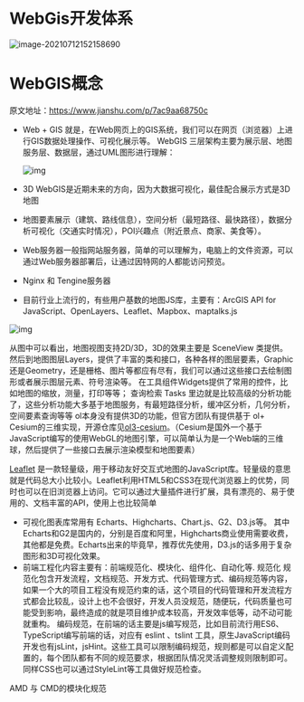 # WebGis开发体系

![image-20210712152158690](https://gitee.com/AiShiYuShiJiePingXing/img/raw/master/img/image-20210712152158690.png)

# WebGIS概念

原文地址：https://www.jianshu.com/p/7ac9aa68750c

- Web + GIS 就是，在Web网页上的GIS系统，我们可以在网页（浏览器）上进行GIS数据处理操作、可视化展示等。
   WebGIS 三层架构主要为展示层、地图服务层、数据层，通过UML图形进行理解：

  ![img](https:////upload-images.jianshu.io/upload_images/5479420-305f928744cab142.png?imageMogr2/auto-orient/strip|imageView2/2/w/519)

  

- 3D WebGIS是近期未来的方向，因为大数据可视化，最佳配合展示方式是3D地图

- 地图要素展示（建筑、路线信息），空间分析（最短路径、最快路径），数据分析可视化（交通实时情况），POI兴趣点（附近景点、商家、美食等）。

- Web服务器一般指网站服务器，简单的可以理解为，电脑上的文件资源，可以通过Web服务器部署后，让通过因特网的人都能访问预览。

- Nginx 和 Tengine服务器

- 目前行业上流行的，有些用户基数的地图JS库，主要有：ArcGIS API for JavaScript、OpenLayers、Leaflet、Mapbox、maptalks.js

![img](https:////upload-images.jianshu.io/upload_images/5479420-b2cfe05243e288d7.png?imageMogr2/auto-orient/strip|imageView2/2/w/1200)

从图中可以看出，地图视图支持2D/3D，3D的效果主要是 SceneView 类提供。
 然后到地图图层Layers，提供了丰富的类和接口，各种各样的图层要素，Graphic还是Geometry，还是栅格、图片等都应有尽有，我们可以通过这些接口去绘制图形或者展示图层元素、符号渲染等。
 在工具组件Widgets提供了常用的控件，比如地图的缩放，测量，打印等等；
 查询检索 Tasks 里边就是比较高级的分析功能了，这些分析功能大多基于地图服务，有最短路径分析，缓冲区分析，几何分析，空间要素查询等等
 ol本身没有提供3D的功能，但官方团队有提供基于 ol+ Cesium的三维实现，开源仓库见[ol3-cesium](https://github.com/openlayers/ol-cesium)。（Cesium是国外一个基于JavaScript编写的使用WebGL的地图引擎，可以简单认为是一个Web端的三维球，然后提供了一些接口去展示渲染模型和地图要素）

[Leaflet](https://github.com/Leaflet/Leaflet) 是一款轻量级，用于移动友好交互式地图的JavaScript库。轻量级的意思就是代码总大小比较小。Leaflet利用HTML5和CSS3在现代浏览器上的优势，同时也可以在旧浏览器上访问。它可以通过大量插件进行扩展，具有漂亮的、易于使用的、文档丰富的API，使用上也比较简单

- 可视化图表库常用有 Echarts、Highcharts、Chart.js、G2、D3.js等。
   其中Echarts和G2是国内的，分别是百度和阿里，Highcharts商业使用需要收费，其他都是免费。Echarts出来的毕竟早，推荐优先使用，D3.js的话多用于复杂图形和3D可视化效果。
- 前端工程化内容主要有：前端规范化、模块化、组件化、自动化等.
   规范化
   规范化包含开发流程，文档规范、开发方式、代码管理方式、编码规范等内容，如果一个大的项目工程没有规范约束的话，这个项目的代码管理和开发流程方式都会比较乱，设计上也不会很好，开发人员没规范，随便玩，代码质量也可能受到影响，最终造成的就是项目维护成本较高，开发效率低等，动不动可能就重构。
   编码规范，在前端的话主要是js编写规范，比如目前流行用ES6、TypeScript编写前端的话，对应有 eslint 、tslint 工具，原生JavaScript编码开发也有jsLint，jsHint。这些工具可以限制编码规范，规则都是可以自定义配置的，每个团队都有不同的规范要求，根据团队情况灵活调整规则限制即可。
   同样CSS也可以通过StyleLint等工具做好规范检查。

AMD 与 CMD的模块化规范